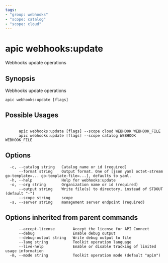 ```yaml
---
tags:
- "group: webhooks"
- "scope: catalog"
- "scope: cloud"
---
```

# apic webhooks:update

Webhooks update operations

## Synopsis

Webhooks update operations

```
apic webhooks:update [flags]
```

## Possible Usages

```

      apic webhooks:update [flags] --scope cloud WEBHOOK WEBHOOK_FILE
      apic webhooks:update [flags] --scope catalog WEBHOOK WEBHOOK_FILE

```

## Options

```
  -c, --catalog string   Catalog name or id (required)
      --format string    Output format. One of [json yaml octet-stream go-template=... go-template-file=...], defaults to yaml.
  -h, --help             Help for webhooks:update
  -o, --org string       Organization name or id (required)
      --output string    Write file(s) to directory, instead of STDOUT (default "-")
      --scope string     scope
  -s, --server string    management server endpoint (required)
```

## Options inherited from parent commands

```
      --accept-license        Accept the license for API Connect
      --debug                 Enable debug output
      --debug-output string   Write debug output to file
      --lang string           Toolkit operation language
      --live-help             Enable or disable tracking of limited usage information
  -m, --mode string           Toolkit operation mode (default "apim")
```

